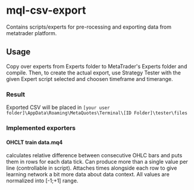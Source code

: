 # mql-csv-export
Contains scripts/experts for pre-rocessing and exporting data from metatrader platform.

## Usage

Copy over experts from Experts folder to MetaTrader's Experts folder and compile. Then, to create the actual export, use Strategy Tester with the given Expert script selected and choosen timeframe and timerange.

### Result

Exported CSV will be placed in `[your user folder]\AppData\Roaming\MetaQuotes\Terminal\[ID Folder]\tester\files`


### Implemented exporters

#### OHCLT train data.mq4

calculates relative difference between consecutive OHLC bars and puts them in rows for each data tick.
Can produce more than a single value per line (controllable in script).
Attaches times alongside each row to give learning network a bit more data about data context.
All values are normalized into [-1;+1] range.
